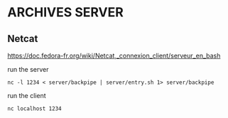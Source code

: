 # ARCHIVES SERVER

## Netcat

https://doc.fedora-fr.org/wiki/Netcat,_connexion_client/serveur_en_bash

run the server
```
nc -l 1234 < server/backpipe | server/entry.sh 1> server/backpipe
```

run the client
```
nc localhost 1234
```